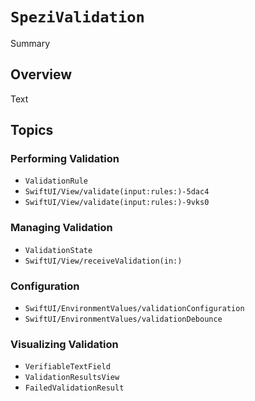 # ``SpeziValidation``

<!--@START_MENU_TOKEN@-->Summary<!--@END_MENU_TOKEN@-->

<!--

This source file is part of the Spezi open-source project

SPDX-FileCopyrightText: 2023 Stanford University and the project authors (see CONTRIBUTORS.md)

SPDX-License-Identifier: MIT

-->

## Overview

<!--@START_MENU_TOKEN@-->Text<!--@END_MENU_TOKEN@-->

## Topics

### Performing Validation

- ``ValidationRule``
- ``SwiftUI/View/validate(input:rules:)-5dac4``
- ``SwiftUI/View/validate(input:rules:)-9vks0``

### Managing Validation

- ``ValidationState``
- ``SwiftUI/View/receiveValidation(in:)``

### Configuration

- ``SwiftUI/EnvironmentValues/validationConfiguration``
- ``SwiftUI/EnvironmentValues/validationDebounce``

### Visualizing Validation

- ``VerifiableTextField``
- ``ValidationResultsView``
- ``FailedValidationResult``
